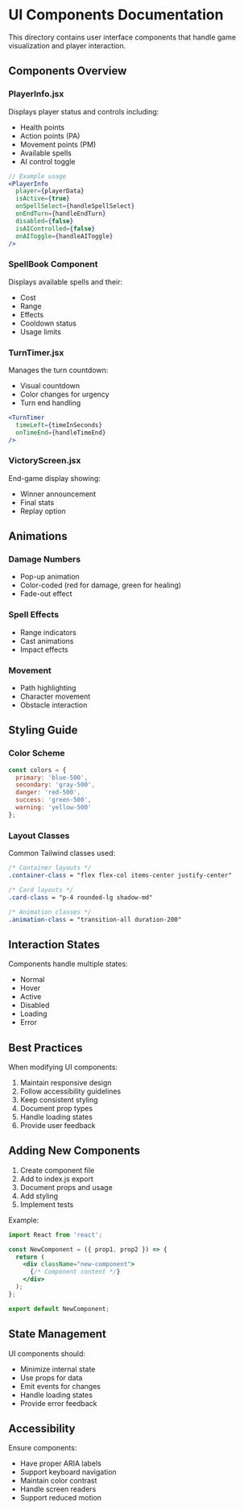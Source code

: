 # UI Components Documentation

This directory contains user interface components that handle game visualization and player interaction.

## Components Overview

### PlayerInfo.jsx
Displays player status and controls including:
- Health points
- Action points (PA)
- Movement points (PM)
- Available spells
- AI control toggle

```jsx
// Example usage
<PlayerInfo
  player={playerData}
  isActive={true}
  onSpellSelect={handleSpellSelect}
  onEndTurn={handleEndTurn}
  disabled={false}
  isAIControlled={false}
  onAIToggle={handleAIToggle}
/>
```

### SpellBook Component
Displays available spells and their:
- Cost
- Range
- Effects
- Cooldown status
- Usage limits

### TurnTimer.jsx
Manages the turn countdown:
- Visual countdown
- Color changes for urgency
- Turn end handling

```jsx
<TurnTimer 
  timeLeft={timeInSeconds}
  onTimeEnd={handleTimeEnd}
/>
```

### VictoryScreen.jsx
End-game display showing:
- Winner announcement
- Final stats
- Replay option

## Animations

### Damage Numbers
- Pop-up animation
- Color-coded (red for damage, green for healing)
- Fade-out effect

### Spell Effects
- Range indicators
- Cast animations
- Impact effects

### Movement
- Path highlighting
- Character movement
- Obstacle interaction

## Styling Guide

### Color Scheme
```javascript
const colors = {
  primary: 'blue-500',
  secondary: 'gray-500',
  danger: 'red-500',
  success: 'green-500',
  warning: 'yellow-500'
};
```

### Layout Classes
Common Tailwind classes used:
```css
/* Container layouts */
.container-class = "flex flex-col items-center justify-center"

/* Card layouts */
.card-class = "p-4 rounded-lg shadow-md"

/* Animation classes */
.animation-class = "transition-all duration-200"
```

## Interaction States

Components handle multiple states:
- Normal
- Hover
- Active
- Disabled
- Loading
- Error

## Best Practices

When modifying UI components:
1. Maintain responsive design
2. Follow accessibility guidelines
3. Keep consistent styling
4. Document prop types
5. Handle loading states
6. Provide user feedback

## Adding New Components

1. Create component file
2. Add to index.js export
3. Document props and usage
4. Add styling
5. Implement tests

Example:
```jsx
import React from 'react';

const NewComponent = ({ prop1, prop2 }) => {
  return (
    <div className="new-component">
      {/* Component content */}
    </div>
  );
};

export default NewComponent;
```

## State Management

UI components should:
- Minimize internal state
- Use props for data
- Emit events for changes
- Handle loading states
- Provide error feedback

## Accessibility

Ensure components:
- Have proper ARIA labels
- Support keyboard navigation
- Maintain color contrast
- Handle screen readers
- Support reduced motion